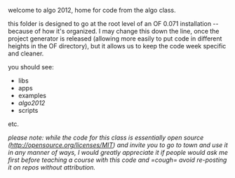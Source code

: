 welcome to algo 2012, home for code from the algo class. 

this folder is designed to go at the root level of an OF 0.071 installation -- because of how it's organized.   I may change this down the line, once the project generator is released (allowing more easily to put code in different heights in the OF directory), but it allows us to keep the code week specific and cleaner.

you should see: 

* libs
* apps
* examples
* *algo2012*
* scripts

etc. 

*please note: while the code for this class is essentially open source (http://opensource.org/licenses/MIT) and invite you to go to town and use it in any manner of ways, I would greatly appreciate it if people would ask me first before teaching a course with this code and =cough= avoid re-posting it on repos without attribution.* 
